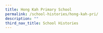 ```yaml
---
title: Hong Kah Primary School
permalink: /school-histories/hong-kah-pri/
description: ""
third_nav_title: School Histories
---
```

